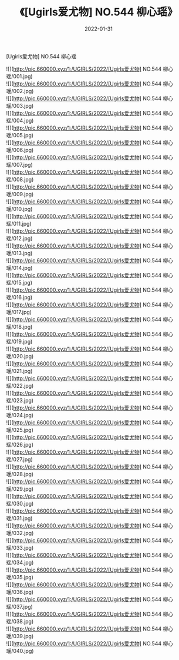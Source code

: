 ﻿---
layout: post
title:  《[Ugirls爱尤物] NO.544 柳心瑶》
date:   2022-01-31
img: http://pic.660000.xyz/1:/UGIRLS/2022/[Ugirls爱尤物] NO.544 柳心瑶/000.jpg
categories: [美女, 清纯, 唯美]
---

[Ugirls爱尤物] NO.544 柳心瑶

 ![](http://pic.660000.xyz/1:/UGIRLS/2022/[Ugirls爱尤物] NO.544 柳心瑶/001.jpg) <br>![](http://pic.660000.xyz/1:/UGIRLS/2022/[Ugirls爱尤物] NO.544 柳心瑶/002.jpg) <br>![](http://pic.660000.xyz/1:/UGIRLS/2022/[Ugirls爱尤物] NO.544 柳心瑶/003.jpg) <br>![](http://pic.660000.xyz/1:/UGIRLS/2022/[Ugirls爱尤物] NO.544 柳心瑶/004.jpg) <br>![](http://pic.660000.xyz/1:/UGIRLS/2022/[Ugirls爱尤物] NO.544 柳心瑶/005.jpg) <br>![](http://pic.660000.xyz/1:/UGIRLS/2022/[Ugirls爱尤物] NO.544 柳心瑶/006.jpg) <br>![](http://pic.660000.xyz/1:/UGIRLS/2022/[Ugirls爱尤物] NO.544 柳心瑶/007.jpg) <br>![](http://pic.660000.xyz/1:/UGIRLS/2022/[Ugirls爱尤物] NO.544 柳心瑶/008.jpg) <br>![](http://pic.660000.xyz/1:/UGIRLS/2022/[Ugirls爱尤物] NO.544 柳心瑶/009.jpg) <br>![](http://pic.660000.xyz/1:/UGIRLS/2022/[Ugirls爱尤物] NO.544 柳心瑶/010.jpg) <br>![](http://pic.660000.xyz/1:/UGIRLS/2022/[Ugirls爱尤物] NO.544 柳心瑶/011.jpg) <br>![](http://pic.660000.xyz/1:/UGIRLS/2022/[Ugirls爱尤物] NO.544 柳心瑶/012.jpg) <br>![](http://pic.660000.xyz/1:/UGIRLS/2022/[Ugirls爱尤物] NO.544 柳心瑶/013.jpg) <br>![](http://pic.660000.xyz/1:/UGIRLS/2022/[Ugirls爱尤物] NO.544 柳心瑶/014.jpg) <br>![](http://pic.660000.xyz/1:/UGIRLS/2022/[Ugirls爱尤物] NO.544 柳心瑶/015.jpg) <br>![](http://pic.660000.xyz/1:/UGIRLS/2022/[Ugirls爱尤物] NO.544 柳心瑶/016.jpg) <br>![](http://pic.660000.xyz/1:/UGIRLS/2022/[Ugirls爱尤物] NO.544 柳心瑶/017.jpg) <br>![](http://pic.660000.xyz/1:/UGIRLS/2022/[Ugirls爱尤物] NO.544 柳心瑶/018.jpg) <br>![](http://pic.660000.xyz/1:/UGIRLS/2022/[Ugirls爱尤物] NO.544 柳心瑶/019.jpg) <br>![](http://pic.660000.xyz/1:/UGIRLS/2022/[Ugirls爱尤物] NO.544 柳心瑶/020.jpg) <br>![](http://pic.660000.xyz/1:/UGIRLS/2022/[Ugirls爱尤物] NO.544 柳心瑶/021.jpg) <br>![](http://pic.660000.xyz/1:/UGIRLS/2022/[Ugirls爱尤物] NO.544 柳心瑶/022.jpg) <br>![](http://pic.660000.xyz/1:/UGIRLS/2022/[Ugirls爱尤物] NO.544 柳心瑶/023.jpg) <br>![](http://pic.660000.xyz/1:/UGIRLS/2022/[Ugirls爱尤物] NO.544 柳心瑶/024.jpg) <br>![](http://pic.660000.xyz/1:/UGIRLS/2022/[Ugirls爱尤物] NO.544 柳心瑶/025.jpg) <br>![](http://pic.660000.xyz/1:/UGIRLS/2022/[Ugirls爱尤物] NO.544 柳心瑶/026.jpg) <br>![](http://pic.660000.xyz/1:/UGIRLS/2022/[Ugirls爱尤物] NO.544 柳心瑶/027.jpg) <br>![](http://pic.660000.xyz/1:/UGIRLS/2022/[Ugirls爱尤物] NO.544 柳心瑶/028.jpg) <br>![](http://pic.660000.xyz/1:/UGIRLS/2022/[Ugirls爱尤物] NO.544 柳心瑶/029.jpg) <br>![](http://pic.660000.xyz/1:/UGIRLS/2022/[Ugirls爱尤物] NO.544 柳心瑶/030.jpg) <br>![](http://pic.660000.xyz/1:/UGIRLS/2022/[Ugirls爱尤物] NO.544 柳心瑶/031.jpg) <br>![](http://pic.660000.xyz/1:/UGIRLS/2022/[Ugirls爱尤物] NO.544 柳心瑶/032.jpg) <br>![](http://pic.660000.xyz/1:/UGIRLS/2022/[Ugirls爱尤物] NO.544 柳心瑶/033.jpg) <br>![](http://pic.660000.xyz/1:/UGIRLS/2022/[Ugirls爱尤物] NO.544 柳心瑶/034.jpg) <br>![](http://pic.660000.xyz/1:/UGIRLS/2022/[Ugirls爱尤物] NO.544 柳心瑶/035.jpg) <br>![](http://pic.660000.xyz/1:/UGIRLS/2022/[Ugirls爱尤物] NO.544 柳心瑶/036.jpg) <br>![](http://pic.660000.xyz/1:/UGIRLS/2022/[Ugirls爱尤物] NO.544 柳心瑶/037.jpg) <br>![](http://pic.660000.xyz/1:/UGIRLS/2022/[Ugirls爱尤物] NO.544 柳心瑶/038.jpg) <br>![](http://pic.660000.xyz/1:/UGIRLS/2022/[Ugirls爱尤物] NO.544 柳心瑶/039.jpg) <br>![](http://pic.660000.xyz/1:/UGIRLS/2022/[Ugirls爱尤物] NO.544 柳心瑶/040.jpg) <br>
